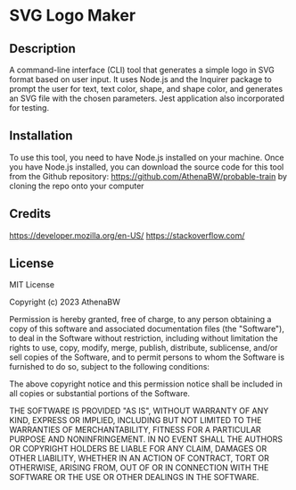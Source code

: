 # SVG Logo Maker

## Description

A command-line interface (CLI) tool that generates a simple logo in SVG format based on user input. It uses Node.js and the Inquirer package to prompt the user for text, text color, shape, and shape color, and generates an SVG file with the chosen parameters. Jest application also incorporated for testing.



## Installation

To use this tool, you need to have Node.js installed on your machine. 
Once you have Node.js installed, you can download the source code for this tool from the Github repository: https://github.com/AthenaBW/probable-train by cloning the repo onto your computer

## Credits

https://developer.mozilla.org/en-US/
https://stackoverflow.com/

## License

MIT License

Copyright (c) 2023 AthenaBW

Permission is hereby granted, free of charge, to any person obtaining a copy
of this software and associated documentation files (the "Software"), to deal
in the Software without restriction, including without limitation the rights
to use, copy, modify, merge, publish, distribute, sublicense, and/or sell
copies of the Software, and to permit persons to whom the Software is
furnished to do so, subject to the following conditions:

The above copyright notice and this permission notice shall be included in all
copies or substantial portions of the Software.

THE SOFTWARE IS PROVIDED "AS IS", WITHOUT WARRANTY OF ANY KIND, EXPRESS OR
IMPLIED, INCLUDING BUT NOT LIMITED TO THE WARRANTIES OF MERCHANTABILITY,
FITNESS FOR A PARTICULAR PURPOSE AND NONINFRINGEMENT. IN NO EVENT SHALL THE
AUTHORS OR COPYRIGHT HOLDERS BE LIABLE FOR ANY CLAIM, DAMAGES OR OTHER
LIABILITY, WHETHER IN AN ACTION OF CONTRACT, TORT OR OTHERWISE, ARISING FROM,
OUT OF OR IN CONNECTION WITH THE SOFTWARE OR THE USE OR OTHER DEALINGS IN THE
SOFTWARE.
